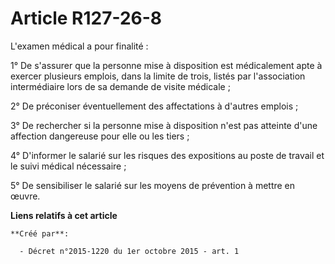 # Article R127-26-8

L'examen médical a pour finalité : 

1° De s'assurer que la personne mise à disposition est médicalement apte à exercer plusieurs emplois, dans la limite de
trois, listés par l'association intermédiaire lors de sa demande de visite médicale ; 

2° De préconiser éventuellement des affectations à d'autres emplois ; 

3° De rechercher si la personne mise à disposition n'est pas atteinte d'une affection dangereuse pour elle ou les tiers ; 

4° D'informer le salarié sur les risques des expositions au poste de travail et le suivi médical nécessaire ; 

5° De sensibiliser le salarié sur les moyens de prévention à mettre en œuvre.

**Liens relatifs à cet article**

	**Créé par**:

	  - Décret n°2015-1220 du 1er octobre 2015 - art. 1
